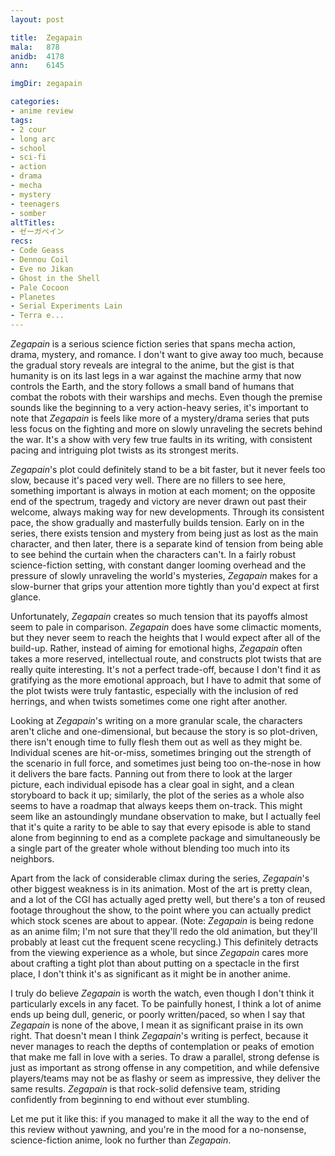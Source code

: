 ```yaml
---
layout: post

title:  Zegapain
mala:   878
anidb:  4178
ann:    6145

imgDir: zegapain

categories:
- anime review
tags:
- 2 cour
- long arc
- school
- sci-fi
- action
- drama
- mecha
- mystery
- teenagers
- somber
altTitles:
- ゼーガペイン
recs:
- Code Geass
- Dennou Coil
- Eve no Jikan
- Ghost in the Shell
- Pale Cocoon
- Planetes
- Serial Experiments Lain
- Terra e...
---
```


*Zegapain* is a serious science fiction series that spans mecha action, drama, mystery, and romance.
I don't want to give away too much, because the gradual story reveals are integral to the anime, but the gist is that humanity is on its last legs in a war against the machine army that now controls the Earth, and the story follows a small band of humans that combat the robots with their warships and mechs.
Even though the premise sounds like the beginning to a very action-heavy series, it's important to note that *Zegapain* is feels like more of a mystery/drama series that puts less focus on the fighting and more on slowly unraveling the secrets behind the war.
It's a show with very few true faults in its writing, with consistent pacing and intriguing plot twists as its strongest merits.

*Zegapain*'s plot could definitely stand to be a bit faster, but it never feels too slow, because it's paced very well.
There are no fillers to see here, something important is always in motion at each moment; on the opposite end of the spectrum, tragedy and victory are never drawn out past their welcome, always making way for new developments.
Through its consistent pace, the show gradually and masterfully builds tension.
Early on in the series, there exists tension and mystery from being just as lost as the main character, and then later, there is a separate kind of tension from being able to see behind the curtain when the characters can't.
In a fairly robust science-fiction setting, with constant danger looming overhead and the pressure of slowly unraveling the world's mysteries, *Zegapain* makes for a slow-burner that grips your attention more tightly than you'd expect at first glance.

Unfortunately, *Zegapain* creates so much tension that its payoffs almost seem to pale in comparison.
*Zegapain* does have some climactic moments, but they never seem to reach the heights that I would expect after all of the build-up.
Rather, instead of aiming for emotional highs, *Zegapain* often takes a more reserved, intellectual route, and constructs plot twists that are really quite interesting.
It's not a perfect trade-off, because I don't find it as gratifying as the more emotional approach, but I have to admit that some of the plot twists were truly fantastic, especially with the inclusion of red herrings, and when twists sometimes come one right after another.

Looking at *Zegapain*'s writing on a more granular scale, the characters aren't cliche and one-dimensional, but because the story is so plot-driven, there isn't enough time to fully flesh them out as well as they might be.
Individual scenes are hit-or-miss, sometimes bringing out the strength of the scenario in full force, and sometimes just being too on-the-nose in how it delivers the bare facts.
Panning out from there to look at the larger picture, each individual episode has a clear goal in sight, and a clean storyboard to back it up; similarly, the plot of the series as a whole also seems to have a roadmap that always keeps them on-track.
This might seem like an astoundingly mundane observation to make, but I actually feel that it's quite a rarity to be able to say that every episode is able to stand alone from beginning to end as a complete package and simultaneously be a single part of the greater whole without blending too much into its neighbors.

Apart from the lack of considerable climax during the series, *Zegapain*'s other biggest weakness is in its animation.
Most of the art is pretty clean, and a lot of the CGI has actually aged pretty well, but there's a ton of reused footage throughout the show, to the point where you can actually predict which stock scenes are about to appear. (Note: *Zegapain* is being redone as an anime film; I'm not sure that they'll redo the old animation, but they'll probably at least cut the frequent scene recycling.)
This definitely detracts from the viewing experience as a whole, but since *Zegapain* cares more about crafting a tight plot than about putting on a spectacle in the first place, I don't think it's as significant as it might be in another anime.

I truly do believe *Zegapain* is worth the watch, even though I don't think it particularly excels in any facet.
To be painfully honest, I think a lot of anime ends up being dull, generic, or poorly written/paced, so when I say that *Zegapain* is none of the above, I mean it as significant praise in its own right.
That doesn't mean I think *Zegapain*'s writing is perfect, because it never manages to reach the depths of contemplation or peaks of emotion that make me fall in love with a series.
To draw a parallel, strong defense is just as important as strong offense in any competition, and while defensive players/teams may not be as flashy or seem as impressive, they deliver the same results.
*Zegapain* is that rock-solid defensive team, striding confidently from beginning to end without ever stumbling.

Let me put it like this: if you managed to make it all the way to the end of this review without yawning, and you're in the mood for a no-nonsense, science-fiction anime, look no further than *Zegapain*.